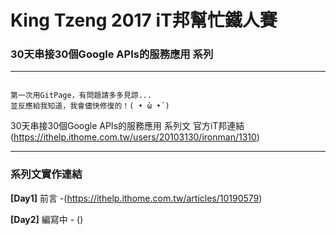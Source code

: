 # King Tzeng 2017 iT邦幫忙鐵人賽 
### 30天串接30個Google APIs的服務應用 系列

---
```

第一次用GitPage，有問題請多多見諒...
並反應給我知道，我會儘快修復的！( • ̀ω •́ )

```
30天串接30個Google APIs的服務應用 系列文 官方iT邦連結(https://ithelp.ithome.com.tw/users/20103130/ironman/1310)

---

### 系列文實作連結

**[Day1]** 前言 -(https://ithelp.ithome.com.tw/articles/10190579)

**[Day2]** 編寫中 - ()



